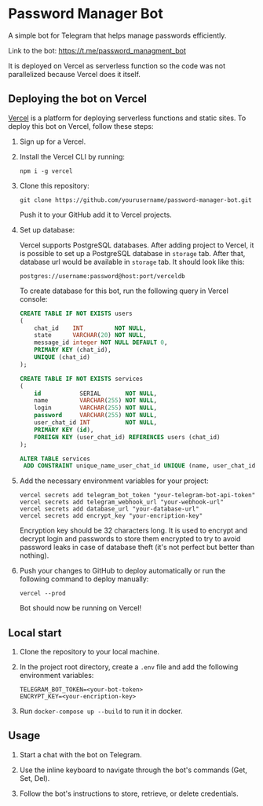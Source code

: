 # Password Manager Bot

A simple bot for Telegram that helps manage passwords efficiently.

Link to the bot: https://t.me/password_managment_bot

It is deployed on Vercel as serverless function so the code was not parallelized because Vercel does it itself.

## Deploying the bot on Vercel

[Vercel](https://vercel.com) is a platform for deploying serverless functions and static sites. To deploy this bot on Vercel, follow these steps:

1. Sign up for a Vercel.

2. Install the Vercel CLI by running:

   ```
   npm i -g vercel
   ```

3. Clone this repository:

   ```
   git clone https://github.com/yourusername/password-manager-bot.git
   ```
   Push it to your GitHub add it to Vercel projects.
4. Set up database:

   Vercel supports PostgreSQL databases. After adding project to Vercel, it is possible to set up a PostgreSQL database
   in `storage` tab.
   After that, database url would be available in `storage` tab. It should look like this:
   
   ```
   postgres://username:password@host:port/verceldb
   ```
   
   To create database for this bot, run the following query in Vercel console:

   ```sql
   CREATE TABLE IF NOT EXISTS users
   (
       chat_id    INT         NOT NULL,
       state      VARCHAR(20) NOT NULL,
       message_id integer NOT NULL DEFAULT 0,
       PRIMARY KEY (chat_id),
       UNIQUE (chat_id)
   );

   CREATE TABLE IF NOT EXISTS services
   (
       id           SERIAL       NOT NULL,
       name         VARCHAR(255) NOT NULL,
       login        VARCHAR(255) NOT NULL,
       password     VARCHAR(255) NOT NULL,
       user_chat_id INT          NOT NULL,
       PRIMARY KEY (id),
       FOREIGN KEY (user_chat_id) REFERENCES users (chat_id)
   );

   ALTER TABLE services
    ADD CONSTRAINT unique_name_user_chat_id UNIQUE (name, user_chat_id);
   ```


5. Add the necessary environment variables for your project:

   ```
   vercel secrets add telegram_bot_token "your-telegram-bot-api-token"
   vercel secrets add telegram_webhook_url "your-webhook-url"
   vercel secrets add database_url "your-database-url"
   vercel secrets add encrypt_key "your-encription-key"
   ```
   Encryption key should be 32 characters long. It is used to encrypt and decrypt login and passwords to store 
   them encrypted to try to avoid password leaks in case of database theft (it's not perfect but better than nothing).


6. Push your changes to GitHub to deploy automatically or run the following command to deploy manually:

   ```
   vercel --prod
   ```

   Bot should now be running on Vercel!

## Local start

1. Clone the repository to your local machine.

2. In the project root directory, create a `.env` file and add the following environment variables:

   ```
   TELEGRAM_BOT_TOKEN=<your-bot-token>
   ENCRYPT_KEY=<your-encription-key>
   ```

3. Run `docker-compose up --build` to run it in docker.

## Usage

1. Start a chat with the bot on Telegram.

2. Use the inline keyboard to navigate through the bot's commands (Get, Set, Del).

3. Follow the bot's instructions to store, retrieve, or delete credentials.